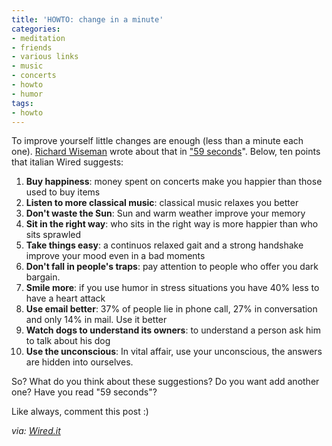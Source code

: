 ```yaml
---
title: 'HOWTO: change in a minute'
categories:
- meditation
- friends
- various links
- music
- concerts
- howto
- humor
tags:
- howto
---
```

To improve yourself little changes are enough (less than a minute each one).
[Richard Wiseman](http://www.richardwiseman.com/) wrote about that in ["59
seconds](http://www.amazon.co.uk/59-Seconds-Think-little-change/dp/023074429X)".
Below, ten points that italian Wired suggests:

  1. **Buy happiness**: money spent on concerts make you happier than those used to buy items
  2. **Listen to more classical music**: classical music relaxes you better
  3. **Don't waste the Sun**: Sun and warm weather improve your memory
  4. **Sit in the right way**: who sits in the right way is more happier than who sits sprawled
  5. **Take things easy**: a continuos relaxed gait and a strong handshake improve your mood even in a bad moments
  6. **Don't fall in people's traps**: pay attention to people who offer you dark bargain.
  7. **Smile more**: if you use humor in stress situations you have 40% less to have a heart attack
  8. **Use email better**: 37% of people lie in phone call, 27% in conversation and only 14% in mail. Use it better
  9. **Watch dogs to understand its owners**: to understand a person ask him to talk about his dog
  10. **Use the unconscious**: In vital affair, use your unconscious, the answers are hidden into ourselves.
  
So? What do you think about these suggestions? Do you want add another one?
Have you read "59 seconds"?

Like always, comment this post :)

_via: [Wired.it](http://wired.it)_

